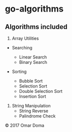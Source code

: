 # go-algorithms

## Algorithms included

 1. Array Utilities
* Searching
  * Linear Search
  * Binary Search

* Sorting
  * Bubble Sort
  * Selection Sort
  * Double Selection Sort
  * Insertion Sort

1. String Manipulation
   * String Reverse
   * Palindrome Check


© 2017 Omar Doma
